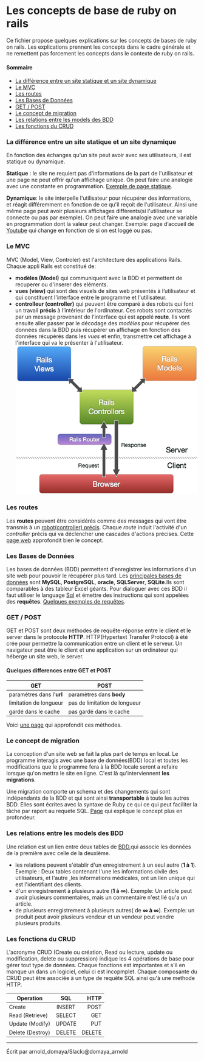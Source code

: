 
# Les concepts de base  de ruby on rails
Ce fichier propose quelques explications sur les concepts de bases de ruby on rails. Les explications prennent les concepts dans le cadre générale et ne remettent pas forcement les concepts dans le contexte de ruby on rails.

#### Sommaire

* [La différence entre un site statique et un site dynamique](#d_stat_dy)
* [Le MVC](#mvc)
* [Les routes](#routes)
* [Les Bases de Données](#bdd)
* [GET / POST](#getPost)
* [Le concept de migration](#migration)
* [Les relations entre les models des BDD](#relations_bdd)
* [Les fonctions du CRUD](#crud)



### <a name="d_stat_dy">La différence entre un site statique et un site dynamique</a>
En fonction des échanges qu'un site peut avoir avec ses utilisateurs, il est statique ou dynamique.

**Statique** : le site ne requiert pas d'informations de la part de l'utilisateur et une page ne peut offrir qu'un affichage unique. On peut faire une analogie avec une constante en programmation. [Exemple de page statique](http://194.199.252.232/moteurs/aidenligne/pages/liens-excel.htm).

**Dynamique**: le site interpelle l'utilisateur pour récupérer des informations, et réagit différemment en fonction de ce qu'il reçoit de l'utilisateur. Ainsi une même page peut avoir plusieurs affichages différents(si l'utilisateur se connecte ou pas par exemple). On peut faire une analogie avec une variable en programmation dont la valeur peut changer. Exemple: page d’accueil de [Youtube](https://www.youtube.com/) qui change en fonction de si on est loggé ou pas.

### <a name="mvc">Le MVC</a>
MVC (Model, View, Controler) est l'architecture des applications Rails. Chaque appli Rails est constitué de:
* **modèles (Model)** qui communiquent avec la BDD et permettent de recuperer ou d'inserer des eléments.
* **vues (view)** qui sont des visuels de sites web présentés à l’utilisateur et qui constituent l'interface entre le programme et l'utilisateur.
* <a name= "ctr">**controlleur (controller)**</a> qui peuvent être comparé à des robots qui font un travail **précis** à l’intérieur de l'ordinateur. Ces robots sont contactés par un message provenant de l'interface qui est appelé **route**. Ils vont ensuite aller passer par le décodage des *modèles* pour récupérer des données dans la BDD puis récupérer un affichage en fonction des données récupérés dans les *vues* et enfin, transmettre cet affichage à l'interface qui va le présenter à l'utilisateur.
![alt text](mcv_schema.png)

### <a name="routes">Les routes</a>
Les **routes** peuvent être considérés comme des messages qui vont être transmis à un [robot(controller) précis](#ctr). Chaque *route* induit l'activité d'un *controller* précis qui va déclencher une cascades d'actions précises. Cette [page web](http://guides.rubyonrails.org/routing.html) approfondit bien le concept.

### <a name="bdd">Les Bases de Données</a>
Les bases de données (BDD) permettent d'enregistrer les informations d'un site web pour pouvoir le récupérer plus tard. Les [principales bases de données](https://openclassrooms.com/courses/concevez-votre-site-web-avec-php-et-mysql/presentation-des-bases-de-donnees-2) sont **MySQL**, **PostgreSQL**, **oracle**, **SQLServer**, **SQLite**.Ils sont comparables à des tableur Excel géants. Pour dialoguer avec ces BDD il faut utiliser le language [Sql](https://fr.wikipedia.org/wiki/Structured_Query_Language) et émettre des instructions qui sont appelées des **requêtes**. [Quelques exemples de requêtes](http://www.sqlfacile.com/apprendre_bases_de_donnees/sql_par_l_exemple_1).


### <a name="getPost">GET / POST</a>

GET et POST sont deux méthodes de requête-réponse entre le client et le server dans le protocole **HTTP**. HTTP(Hypertext Transfer Protocol) à été crée pour permettre la communication entre un client et le serveur. Un navigateur peut être le client et une application sur un ordinateur qui héberge un site web, le server.

#### Quelques differences entre GET et POST
GET   | POST          
--- | ---
paramètres dans l'**url** | paramètres dans **body**
limitation de longueur | pas de limitation de longueur
gardé dans le cache | pas gardé dans le cache

Voici [une page](https://www.w3schools.com/tags/ref_httpmethods.asp) qui approfondit ces méthodes.

### <a name="migration">Le concept de migration</a>
La conception d'un site web se fait la plus part de temps en local. Le programme interagis avec une base de données(BDD) local et toutes les modifications que le programme fera à la BDD locale seront a refaire lorsque qu'on mettra le site en ligne. C'est là qu'interviennent  **les migrations**.

Une migration comporte un schema et des changements qui sont indépendants de la BDD et qui sont ainsi **transportable** à toute les autres BDD. Elles sont écrites avec la syntaxe de Ruby ce qui ce qui peut faciliter la tâche par raport au requete SQL. [Page](http://guides.rubyonrails.org/v3.2/migrations.html) qui explique le concept plus en profondeur.

### <a name="relations_bdd">Les relations entre les models des BDD</a>
Une relation est un lien entre deux tables de [BDD](#bdd),qui associe les données de la première avec celle de la deuxième.
* les relations peuvent s'établir d'un enregistrement à un seul autre (**1 à 1**). Exemple : Deux tables contenant l'une les informations civile des utilisateurs, et l'autre ,les informations médicales, ont un lien unique qui est l'identifiant des clients.
* d'un enregistrement à plusieurs autre (**1 à ∞**). Exemple: Un article peut avoir plusieurs commentaires, mais un commentaire n'est lié qu'a un article.
* de plusieurs enregistrement à plusieurs autres( de **∞ à ∞**). Exemple: un produit peut avoir plusieurs vendeur et un vendeur peut vendre plusieurs produits.

### <a name="crud">Les fonctions du CRUD</a>
L'acronyme CRUD (Create ou création, Read ou lecture, update ou modification, delete ou suppression) indique les 4 opérations de base pour gérer tout type de données. Chaque fonctions est importantes et s'il en manque un dans un logiciel, celui ci est incopmplet. Chaque composante du CRUD peut être associée à un type de requête SQL ainsi qu'à une methode HTTP.

| Operation      | SQL          | HTTP |
| ------------- |:-------------:| -----:|
|Create         |INSERT         |POST |
|Read (Retrieve)   |SELECT     |GET |
|Update (Modify) |UPDATE      |PUT |
|Delete (Destroy)|DELETE      |DELETE |




---
Écrit par arnold_domaya/Slack:@domaya_arnold
